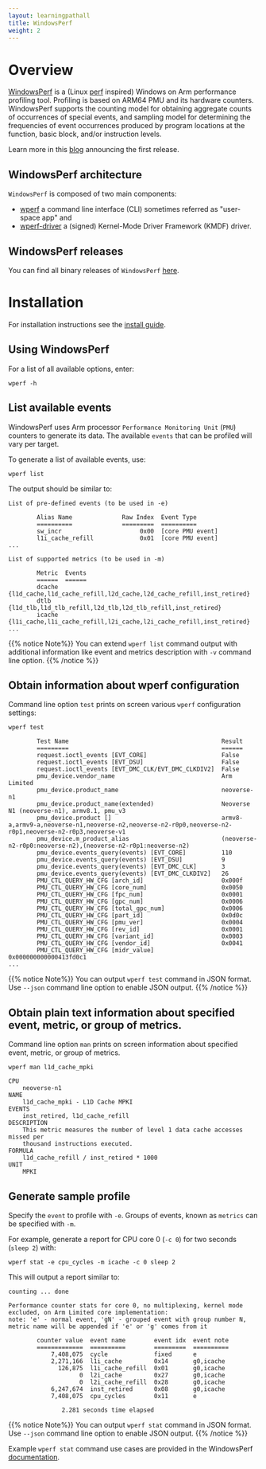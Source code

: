 ```yaml
---
layout: learningpathall
title: WindowsPerf
weight: 2
---
```


# Overview

[WindowsPerf](https://gitlab.com/Linaro/WindowsPerf/windowsperf) is a (Linux [perf](https://perf.wiki.kernel.org) inspired) Windows on Arm performance profiling tool. Profiling is based on ARM64 PMU and its hardware counters. WindowsPerf supports the counting model for obtaining aggregate counts of occurrences of special events, and sampling model for determining the frequencies of event occurrences produced by program locations at the function, basic block, and/or instruction levels.

Learn more in this [blog](https://community.arm.com/arm-community-blogs/b/infrastructure-solutions-blog/posts/announcing-windowsperf) announcing the first release.

## WindowsPerf architecture

`WindowsPerf` is composed of two main components:
- [wperf](https://gitlab.com/Linaro/WindowsPerf/windowsperf/-/tree/main/wperf) a command line interface (CLI) sometimes referred as "user-space app" and
- [wperf-driver](https://gitlab.com/Linaro/WindowsPerf/windowsperf/-/tree/main/wperf-driver) a (signed) Kernel-Mode Driver Framework (KMDF) driver.

## WindowsPerf releases

You can find all binary releases of `WindowsPerf` [here](https://gitlab.com/Linaro/WindowsPerf/windowsperf/-/releases).

# Installation

For installation instructions see the [install guide](/install-guides/wperf).

## Using WindowsPerf

For a list of all available options, enter:
```command
wperf -h
```

## List available events

WindowsPerf uses Arm processor `Performance Monitoring Unit` (`PMU`) counters to generate its data. The available `events` that can be profiled will vary per target.

To generate a list of available events, use:
```command
wperf list
```

The output should be similar to:

```output
List of pre-defined events (to be used in -e)

        Alias Name              Raw Index  Event Type
        ==========              =========  ==========
        sw_incr                      0x00  [core PMU event]
        l1i_cache_refill             0x01  [core PMU event]
...

List of supported metrics (to be used in -m)

        Metric  Events
        ======  ======
        dcache  {l1d_cache,l1d_cache_refill,l2d_cache,l2d_cache_refill,inst_retired}
        dtlb    {l1d_tlb,l1d_tlb_refill,l2d_tlb,l2d_tlb_refill,inst_retired}
        icache  {l1i_cache,l1i_cache_refill,l2i_cache,l2i_cache_refill,inst_retired}
...
```

{{% notice  Note%}}
You can extend `wperf list` command output with additional information like event and metrics description with `-v` command line option.
{{% /notice %}}

## Obtain information about wperf configuration

Command line option `test` prints on screen various `wperf` configuration settings:

```command
wperf test
```

```output
        Test Name                                           Result
        =========                                           ======
        request.ioctl_events [EVT_CORE]                     False
        request.ioctl_events [EVT_DSU]                      False
        request.ioctl_events [EVT_DMC_CLK/EVT_DMC_CLKDIV2]  False
        pmu_device.vendor_name                              Arm Limited
        pmu_device.product_name                             neoverse-n1
        pmu_device.product_name(extended)                   Neoverse N1 (neoverse-n1), armv8.1, pmu_v3
        pmu_device.product []                               armv8-a,armv9-a,neoverse-n1,neoverse-n2,neoverse-n2-r0p0,neoverse-n2-r0p1,neoverse-n2-r0p3,neoverse-v1
        pmu_device.m_product_alias                          (neoverse-n2-r0p0:neoverse-n2),(neoverse-n2-r0p1:neoverse-n2)
        pmu_device.events_query(events) [EVT_CORE]          110
        pmu_device.events_query(events) [EVT_DSU]           9
        pmu_device.events_query(events) [EVT_DMC_CLK]       3
        pmu_device.events_query(events) [EVT_DMC_CLKDIV2]   26
        PMU_CTL_QUERY_HW_CFG [arch_id]                      0x000f
        PMU_CTL_QUERY_HW_CFG [core_num]                     0x0050
        PMU_CTL_QUERY_HW_CFG [fpc_num]                      0x0001
        PMU_CTL_QUERY_HW_CFG [gpc_num]                      0x0006
        PMU_CTL_QUERY_HW_CFG [total_gpc_num]                0x0006
        PMU_CTL_QUERY_HW_CFG [part_id]                      0x0d0c
        PMU_CTL_QUERY_HW_CFG [pmu_ver]                      0x0004
        PMU_CTL_QUERY_HW_CFG [rev_id]                       0x0001
        PMU_CTL_QUERY_HW_CFG [variant_id]                   0x0003
        PMU_CTL_QUERY_HW_CFG [vendor_id]                    0x0041
        PMU_CTL_QUERY_HW_CFG [midr_value]                   0x000000000000413fd0c1
...
```

{{% notice  Note%}}
You can output `wperf test` command in JSON format. Use `--json` command line option to enable JSON output.
{{% /notice %}}

## Obtain plain text information about specified event, metric, or group of metrics.

Command line option `man` prints on screen information about specified event, metric, or group of metrics.

```command
wperf man l1d_cache_mpki
```

```output
CPU
    neoverse-n1
NAME
    l1d_cache_mpki - L1D Cache MPKI
EVENTS
    inst_retired, l1d_cache_refill
DESCRIPTION
    This metric measures the number of level 1 data cache accesses missed per
    thousand instructions executed.
FORMULA
    l1d_cache_refill / inst_retired * 1000
UNIT
    MPKI
```

## Generate sample profile

Specify the `event` to profile with `-e`. Groups of events, known as `metrics` can be specified with `-m`.

For example, generate a report for CPU core 0 (`-c 0`) for two seconds (`sleep 2`) with:
```command
wperf stat -e cpu_cycles -m icache -c 0 sleep 2
```
This will output a report similar to:
```output
counting ... done

Performance counter stats for core 0, no multiplexing, kernel mode excluded, on Arm Limited core implementation:
note: 'e' - normal event, 'gN' - grouped event with group number N, metric name will be appended if 'e' or 'g' comes from it

        counter value  event name        event idx  event note
        =============  ==========        =========  ==========
            7,408,075  cycle             fixed      e
            2,271,166  l1i_cache         0x14       g0,icache
              126,875  l1i_cache_refill  0x01       g0,icache
                    0  l2i_cache         0x27       g0,icache
                    0  l2i_cache_refill  0x28       g0,icache
            6,247,674  inst_retired      0x08       g0,icache
            7,408,075  cpu_cycles        0x11       e

               2.281 seconds time elapsed
```

{{% notice  Note%}}
You can output `wperf stat` command in JSON format. Use `--json` command line option to enable JSON output.
{{% /notice %}}


Example `wperf stat` command use cases are provided in the WindowsPerf [documentation](https://github.com/arm-developer-tools/windowsperf/tree/main/wperf#counting-model).
